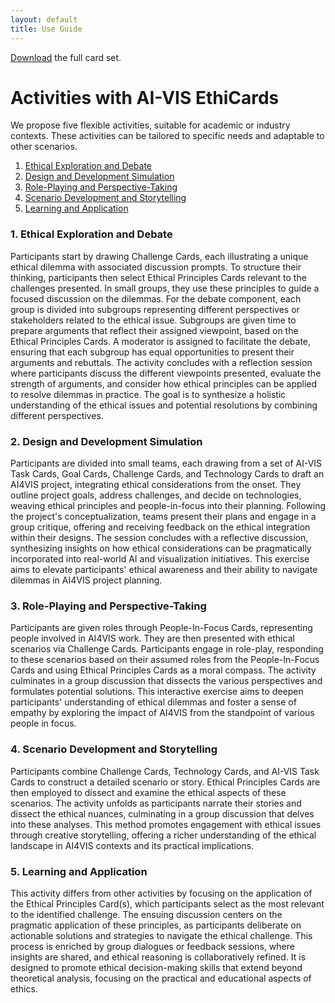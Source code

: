 ```yaml
---
layout: default
title: Use Guide
---
```


<!-- prettier-ignore-start -->

<div class="note"><a href="/AI-VIS-EthiCards.zip" download="AI-VIS-EthiCards.zip">Download</a> the full card set.
</div>

# Activities with AI-VIS EthiCards

We propose five flexible activities, suitable for academic or industry contexts. These activities can be tailored to specific needs and adaptable to other scenarios.


1. [Ethical Exploration and Debate](#1-Ethical-Exploration-and-Debate)
2. [Design and Development Simulation](#2-Design-and-Development-Simulation)
3. [Role-Playing and Perspective-Taking](#3-Role-Playing-and-Perspective-Taking)
4. [Scenario Development and Storytelling](#4-Scenario-Development-and-Storytelling)
5. [Learning and Application](#5-Learning-and-Application)



### 1. Ethical Exploration and Debate

Participants start by drawing Challenge Cards, each illustrating a unique ethical dilemma with associated discussion prompts. To structure their thinking, participants then select Ethical Principles Cards relevant to the challenges presented. In small groups, they use these principles to guide a focused discussion on the dilemmas. For the debate component, each group is divided into subgroups representing different perspectives or stakeholders related to the ethical issue. Subgroups are given time to prepare arguments that reflect their assigned viewpoint, based on the Ethical Principles Cards. A moderator is assigned to facilitate the debate, ensuring that each subgroup has equal opportunities to present their arguments and rebuttals. The activity concludes with a reflection session where participants discuss the different viewpoints presented, evaluate the strength of arguments, and consider how ethical principles can be applied to resolve dilemmas in practice. The goal is to synthesize a holistic understanding of the ethical issues and potential resolutions by combining different perspectives.

### 2. Design and Development Simulation

Participants are divided into small teams, each drawing from a set of AI-VIS Task Cards, Goal Cards, Challenge Cards, and Technology Cards to draft an AI4VIS project, integrating ethical considerations from the onset. They outline project goals, address challenges, and decide on technologies, weaving ethical principles and people-in-focus into their planning. Following the project's conceptualization, teams present their plans and engage in a group critique, offering and receiving feedback on the ethical integration within their designs. The session concludes with a reflective discussion, synthesizing insights on how ethical considerations can be pragmatically incorporated into real-world AI and visualization initiatives. This exercise aims to elevate participants' ethical awareness and their ability to navigate dilemmas in AI4VIS project planning.

### 3. Role-Playing and Perspective-Taking

Participants are given roles through People-In-Focus Cards, representing people involved in AI4VIS work. They are then presented with ethical scenarios via Challenge Cards. Participants engage in role-play, responding to these scenarios based on their assumed roles from the People-In-Focus Cards and using Ethical Principles Cards as a moral compass. The activity culminates in a group discussion that dissects the various perspectives and formulates potential solutions. This interactive exercise aims to deepen participants' understanding of ethical dilemmas and foster a sense of empathy by exploring the impact of AI4VIS from the standpoint of various people in focus.

### 4. Scenario Development and Storytelling

Participants combine Challenge Cards, Technology Cards, and AI-VIS Task Cards to construct a detailed scenario or story. Ethical Principles Cards are then employed to dissect and examine the ethical aspects of these scenarios. The activity unfolds as participants narrate their stories and dissect the ethical nuances, culminating in a group discussion that delves into these analyses. This method promotes engagement with ethical issues through creative storytelling, offering a richer understanding of the ethical landscape in AI4VIS contexts and its practical implications.


### 5. Learning and Application

This activity differs from other activities by focusing on the application of the Ethical Principles Card(s), which participants select as the most relevant to the identified challenge. The ensuing discussion centers on the pragmatic application of these principles, as participants deliberate on actionable solutions and strategies to navigate the ethical challenge. This process is enriched by group dialogues or feedback sessions, where insights are shared, and ethical reasoning is collaboratively refined.
It is designed to promote ethical decision-making skills that extend beyond theoretical analysis, focusing on the practical and educational aspects of ethics. 

<!-- prettier-ignore-end -->
